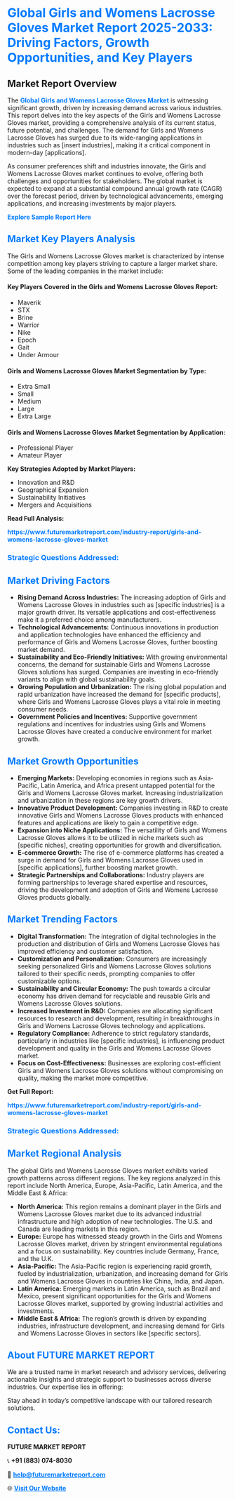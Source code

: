 <h1 style="color: #007BFF;">Global Girls and Womens Lacrosse Gloves Market Report 2025-2033: Driving Factors, Growth Opportunities, and Key Players</h1>

<section id="overview">
<h2>Market Report Overview</h2>
<p>The <a href="https://www.futuremarketreport.com/industry-report/girls-and-womens-lacrosse-gloves-market" style="color: #007BFF; text-decoration: none;"><strong>Global Girls and Womens Lacrosse Gloves Market</strong></a> is witnessing significant growth, driven by increasing demand across various industries. This report delves into the key aspects of the Girls and Womens Lacrosse Gloves market, providing a comprehensive analysis of its current status, future potential, and challenges. The demand for Girls and Womens Lacrosse Gloves has surged due to its wide-ranging applications in industries such as [insert industries], making it a critical component in modern-day [applications].</p>
<p>As consumer preferences shift and industries innovate, the Girls and Womens Lacrosse Gloves market continues to evolve, offering both challenges and opportunities for stakeholders. The global market is expected to expand at a substantial compound annual growth rate (CAGR) over the forecast period, driven by technological advancements, emerging applications, and increasing investments by major players.</p>
</section>

<section id="overview">
<p><a href="https://www.futuremarketreport.com/request-sample/reportId=92858" style="color: #007BFF; text-decoration: none;"><strong>Explore Sample Report Here</strong></a></p>
</section>

<section id="key-players">
<h2 style="color: #007BFF;">Market Key Players Analysis</h2>
<p>The Girls and Womens Lacrosse Gloves market is characterized by intense competition among key players striving to capture a larger market share. Some of the leading companies in the market include:</p>
<h4>Key Players Covered in the Girls and Womens Lacrosse Gloves Report:</h4>
<ul><li>Maverik</li><li>STX</li><li>Brine</li><li>Warrior</li><li>Nike</li><li>Epoch</li><li>Gait</li><li>Under Armour</li></ul>
<h4>Girls and Womens Lacrosse Gloves Market Segmentation by Type:</h4>
<ul><li>Extra Small</li><li>Small</li><li>Medium</li><li>Large</li><li>Extra Large</li></ul>

<h4>Girls and Womens Lacrosse Gloves Market Segmentation by Application:</h4>
<ul><li>Professional Player</li><li>Amateur Player</li></ul>
<p><strong>Key Strategies Adopted by Market Players:</strong></p>
<ul>
<li>Innovation and R&D</li>
<li>Geographical Expansion</li>
<li>Sustainability Initiatives</li>
<li>Mergers and Acquisitions</li>
</ul>
</section>

<section>
<p><strong>Read Full Analysis: </strong></p><a href="https://www.futuremarketreport.com/industry-report/girls-and-womens-lacrosse-gloves-market" style="color: #007BFF; text-decoration: none;"><strong>https://www.futuremarketreport.com/industry-report/girls-and-womens-lacrosse-gloves-market</strong></a>
<h3 style="color: #007BFF;">Strategic Questions Addressed:</h3>
</section>

<section id="driving-factors">
<h2 style="color: #007BFF;">Market Driving Factors</h2>
<ul>
<li><strong>Rising Demand Across Industries:</strong> The increasing adoption of Girls and Womens Lacrosse Gloves in industries such as [specific industries] is a major growth driver. Its versatile applications and cost-effectiveness make it a preferred choice among manufacturers.</li>
<li><strong>Technological Advancements:</strong> Continuous innovations in production and application technologies have enhanced the efficiency and performance of Girls and Womens Lacrosse Gloves, further boosting market demand.</li>
<li><strong>Sustainability and Eco-Friendly Initiatives:</strong> With growing environmental concerns, the demand for sustainable Girls and Womens Lacrosse Gloves solutions has surged. Companies are investing in eco-friendly variants to align with global sustainability goals.</li>
<li><strong>Growing Population and Urbanization:</strong> The rising global population and rapid urbanization have increased the demand for [specific products], where Girls and Womens Lacrosse Gloves plays a vital role in meeting consumer needs.</li>
<li><strong>Government Policies and Incentives:</strong> Supportive government regulations and incentives for industries using Girls and Womens Lacrosse Gloves have created a conducive environment for market growth.</li>
</ul>
</section>

<section id="growth-opportunities">
<h2 style="color: #007BFF;">Market Growth Opportunities</h2>
<ul>
<li><strong>Emerging Markets:</strong> Developing economies in regions such as Asia-Pacific, Latin America, and Africa present untapped potential for the Girls and Womens Lacrosse Gloves market. Increasing industrialization and urbanization in these regions are key growth drivers.</li>
<li><strong>Innovative Product Development:</strong> Companies investing in R&D to create innovative Girls and Womens Lacrosse Gloves products with enhanced features and applications are likely to gain a competitive edge.</li>
<li><strong>Expansion into Niche Applications:</strong> The versatility of Girls and Womens Lacrosse Gloves allows it to be utilized in niche markets such as [specific niches], creating opportunities for growth and diversification.</li>
<li><strong>E-commerce Growth:</strong> The rise of e-commerce platforms has created a surge in demand for Girls and Womens Lacrosse Gloves used in [specific applications], further boosting market growth.</li>
<li><strong>Strategic Partnerships and Collaborations:</strong> Industry players are forming partnerships to leverage shared expertise and resources, driving the development and adoption of Girls and Womens Lacrosse Gloves products globally.</li>
</ul>
</section>

<section id="trending-factors">
<h2 style="color: #007BFF;">Market Trending Factors</h2>
<ul>
<li><strong>Digital Transformation:</strong> The integration of digital technologies in the production and distribution of Girls and Womens Lacrosse Gloves has improved efficiency and customer satisfaction.</li>
<li><strong>Customization and Personalization:</strong> Consumers are increasingly seeking personalized Girls and Womens Lacrosse Gloves solutions tailored to their specific needs, prompting companies to offer customizable options.</li>
<li><strong>Sustainability and Circular Economy:</strong> The push towards a circular economy has driven demand for recyclable and reusable Girls and Womens Lacrosse Gloves solutions.</li>
<li><strong>Increased Investment in R&D:</strong> Companies are allocating significant resources to research and development, resulting in breakthroughs in Girls and Womens Lacrosse Gloves technology and applications.</li>
<li><strong>Regulatory Compliance:</strong> Adherence to strict regulatory standards, particularly in industries like [specific industries], is influencing product development and quality in the Girls and Womens Lacrosse Gloves market.</li>
<li><strong>Focus on Cost-Effectiveness:</strong> Businesses are exploring cost-efficient Girls and Womens Lacrosse Gloves solutions without compromising on quality, making the market more competitive.</li>
</ul>
</section>

<section>
<p><strong>Get Full Report: </strong></p><a href="https://www.futuremarketreport.com/industry-report/girls-and-womens-lacrosse-gloves-market" style="color: #007BFF; text-decoration: none;"><strong>https://www.futuremarketreport.com/industry-report/girls-and-womens-lacrosse-gloves-market</strong></a>
<h3 style="color: #007BFF;">Strategic Questions Addressed:</h3>
</section>


<section id="regional-analysis">
<h2 style="color: #007BFF;">Market Regional Analysis</h2>
<p>The global Girls and Womens Lacrosse Gloves market exhibits varied growth patterns across different regions. The key regions analyzed in this report include North America, Europe, Asia-Pacific, Latin America, and the Middle East & Africa:</p>
<ul>
<li><strong>North America:</strong> This region remains a dominant player in the Girls and Womens Lacrosse Gloves market due to its advanced industrial infrastructure and high adoption of new technologies. The U.S. and Canada are leading markets in this region.</li>
<li><strong>Europe:</strong> Europe has witnessed steady growth in the Girls and Womens Lacrosse Gloves market, driven by stringent environmental regulations and a focus on sustainability. Key countries include Germany, France, and the U.K.</li>
<li><strong>Asia-Pacific:</strong> The Asia-Pacific region is experiencing rapid growth, fueled by industrialization, urbanization, and increasing demand for Girls and Womens Lacrosse Gloves in countries like China, India, and Japan.</li>
<li><strong>Latin America:</strong> Emerging markets in Latin America, such as Brazil and Mexico, present significant opportunities for the Girls and Womens Lacrosse Gloves market, supported by growing industrial activities and investments.</li>
<li><strong>Middle East & Africa:</strong> The region’s growth is driven by expanding industries, infrastructure development, and increasing demand for Girls and Womens Lacrosse Gloves in sectors like [specific sectors].</li>
</ul>
</section>

<footer>
<h2 style="color: #007BFF;">About FUTURE MARKET REPORT</h2>
<p>We are a trusted name in market research and advisory services, delivering actionable insights and strategic support to businesses across diverse industries. Our expertise lies in offering:</p>

<p>Stay ahead in today’s competitive landscape with our tailored research solutions.</p>

<h2 style="color: #007BFF;">Contact Us:</h2>
<p><strong>FUTURE MARKET REPORT</strong></p>
<p>📞 <strong>+91 (883) 074-8030</strong></p>
<p>📧 <strong><a href="mailto:help@futuremarketreport.com" style="color: #007BFF;">help@futuremarketreport.com</a></strong></p>
<p>🌐 <strong><a href="https://www.futuremarketreport.com/" style="color: #007BFF;">Visit Our Website</a></strong></p>
</footer>
